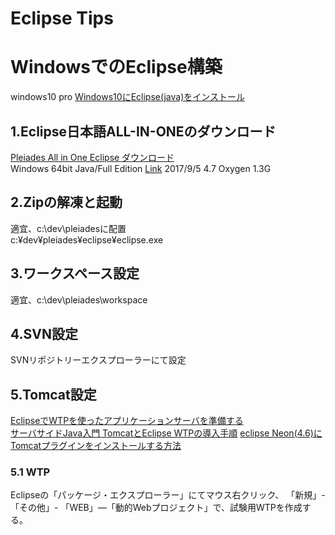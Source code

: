 Eclipse Tips
===

# WindowsでのEclipse構築
 windows10 pro
 [Windows10にEclipse(java)をインストール](http://windows.blogo.jp/programming/eclipse_java_install)
## 1.Eclipse日本語ALL-IN-ONEのダウンロード
[Pleiades All in One Eclipse ダウンロード](http://mergedoc.osdn.jp/)  
Windows 64bit Java/Full Edition [Link](http://ftp.jaist.ac.jp/pub/mergedoc/pleiades/4.7/pleiades-4.7.0-java-win-64bit-jre_20170628.zip) 2017/9/5 4.7 Oxygen 1.3G

## 2.Zipの解凍と起動
 適宜、c:\dev\pleiadesに配置  
 c:¥dev¥pleiades¥eclipse¥eclipse.exe

## 3.ワークスペース設定
 適宜、c:\dev\pleiades\workspace

## 4.SVN設定
 SVNリポジトリーエクスプローラーにて設定

## 5.Tomcat設定
[EclipseでWTPを使ったアプリケーションサーバを準備する](http://qiita.com/alpha_pz/items/57c574c622fdaba152ff)  
[サーバサイドJava入門 TomcatとEclipse WTPの導入手順](https://codezine.jp/article/detail/1287)
[eclipse Neon(4.6)にTomcatプラグインをインストールする方法](http://qiita.com/AkihikoOgata/items/bb22250e3096aa558170)

### 5.1 WTP
Eclipseの「パッケージ・エクスプローラー」にてマウス右クリック、
「新規」- 「その他」- 「WEB」―「動的Webプロジェクト」で、試験用WTPを作成する。
